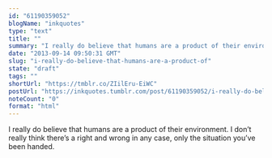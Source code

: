 ```yaml
---
id: "61190359052"
blogName: "inkquotes"
type: "text"
title: ""
summary: "I really do believe that humans are a product of their environment. I don't really think there's a right and wrong in any case,..."
date: "2013-09-14 09:50:31 GMT"
slug: "i-really-do-believe-that-humans-are-a-product-of"
state: "draft"
tags: ""
shortUrl: "https://tmblr.co/ZIilEru-EiWC"
postUrl: "https://inkquotes.tumblr.com/post/61190359052/i-really-do-believe-that-humans-are-a-product-of"
noteCount: "0"
format: "html"
---
```


I really do believe that humans are a product of their environment. I don’t really think there’s a right and wrong in any case, only the situation you’ve been handed.